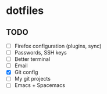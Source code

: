 # dotfiles

## TODO

- [ ] Firefox configuration (plugins, sync)
- [ ] Passwords, SSH keys
- [ ] Better terminal
- [ ] Email
- [x] Git config
- [ ] My git projects
- [ ] Emacs + Spacemacs
